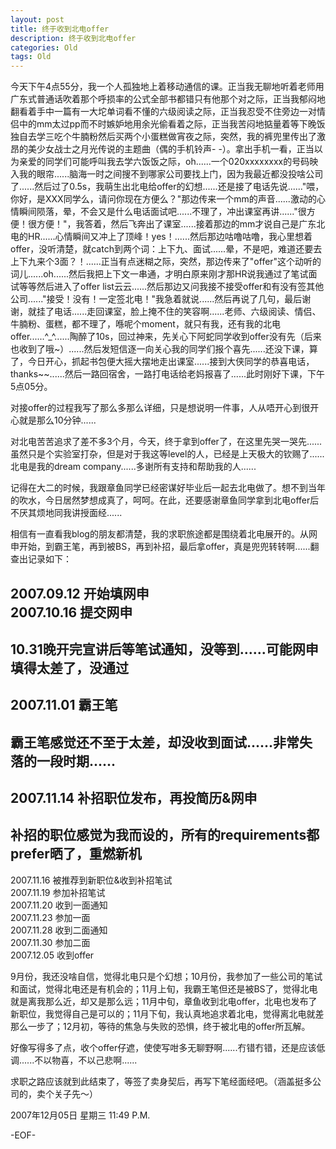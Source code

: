 ```yaml
---
layout: post
title: 终于收到北电offer
description: 终于收到北电offer
categories: Old
tags: Old
---
```

今天下午4点55分，我一个人孤独地上着移动通信的课。正当我无聊地听着老师用广东式普通话吹着那个呼损率的公式全部书都错只有他那个对之际，正当我郁闷地翻看着手中一篇有一大坨单词看不懂的六级阅读之际，正当我忍受不住旁边一对情侣中的mm太过pp而不时嫉妒地用余光偷看着之际，正当我苦闷地掂量着等下晚饭独自去学三吃个牛腩粉然后买两个小蛋糕做宵夜之际，突然，我的裤兜里传出了激昂的美少女战士之月光传说的主题曲（偶的手机铃声- -）。拿出手机一看，正当以为亲爱的同学们可能呼叫我去学六饭饭之际，oh......一个020xxxxxxxx的号码映入我的眼帘......脑海一时之间搜不到哪家公司要找上门，因为我最近都没投啥公司了......然后过了0.5s，我萌生出北电给offer的幻想......还是接了电话先说......"喂，你好，是XXX同学么，请问你现在方便么？"那边传来一个mm的声音......激动的心情瞬间陨落，晕，不会又是什么电话面试吧......不理了，冲出课室再讲......"很方便！很方便！"，我答着，然后飞奔出了课室......接着那边的mm才说自己是广东北电的HR......心情瞬间又冲上了顶峰！yes！......然后那边咕噜咕噜，我心里想着offer，没听清楚，就catch到两个词：上下九、面试......晕，不是吧，难道还要去上下九来个3面？！......正当有点迷糊之际，突然，那边传来了"offer"这个动听的词儿......oh......然后我把上下文一串通，才明白原来刚才那HR说我通过了笔试面试等等然后进入了offer list云云......然后那边又问我接不接受offer和有没有签其他公司......"接受！没有！一定签北电！"我急着就说......然后再说了几句，最后谢谢，就挂了电话......走回课室，脸上掩不住的笑容啊......老师、六级阅读、情侣、牛腩粉、蛋糕，都不理了，喺呢个moment，就只有我，还有我的北电offer......^\_^......陶醉了10s，回过神来，先关心下阿蛇同学收到offer没有先（后来也收到了哦~）......然后发短信逐一向关心我的同学们报个喜先......还没下课，算了，今日开心，抓起书包便大摇大摆地走出课室......接到大侠同学的恭喜电话，thanks~~......然后一路回宿舍，一路打电话给老妈报喜了......此时刚好下课，下午5点05分。  
  
对接offer的过程我写了那么多那么详细，只是想说明一件事，人从唔开心到很开心就是那么10分钟......  
  
对北电苦苦追求了差不多3个月，今天，终于拿到offer了，在这里先哭一哭先......虽然只是个实验室打杂，但是对于我这等level的人，已经是上天极大的钦赐了......北电是我的dream company......多谢所有支持和帮助我的人......  
  
记得在大二的时候，我跟章鱼同学已经密谋好毕业后一起去北电做了。想不到当年的吹水，今日居然梦想成真了，呵呵。在此，还要感谢章鱼同学拿到北电offer后不厌其烦地同我讲授面经......  
  
相信有一直看我blog的朋友都清楚，我的求职旅途都是围绕着北电展开的。从网申开始，到霸王笔，再到被BS，再到补招，最后拿offer，真是兜兜转转啊......翻查出记录如下：  
  
2007.09.12      开始填网申  
2007.10.16      提交网申  
-------------------------------------------------------------------  
10.31晚开完宣讲后等笔试通知，没等到......可能网申填得太差了，没通过  
-------------------------------------------------------------------  
2007.11.01      霸王笔  
-------------------------------------------------------------------  
霸王笔感觉还不至于太差，却没收到面试......非常失落的一段时期......  
-------------------------------------------------------------------  
2007.11.14      补招职位发布，再投简历&网申  
-------------------------------------------------------------------  
补招的职位感觉为我而设的，所有的requirements都prefer晒了，重燃新机  
-------------------------------------------------------------------  
2007.11.16      被推荐到新职位&收到补招笔试  
2007.11.19      参加补招笔试  
2007.11.20      收到一面通知  
2007.11.23      参加一面  
2007.11.28      收到二面通知  
2007.11.30      参加二面  
2007.12.05      收到offer  
  
9月份，我还没啥自信，觉得北电只是个幻想；10月份，我参加了一些公司的笔试和面试，觉得北电还是有机会的；11月上旬，我霸王笔但还是被BS了，觉得北电就是离我那么近，却又是那么远；11月中旬，章鱼收到北电offer，北电也发布了新职位，我觉得自己是可以的；11月下旬，我认真地追求着北电，觉得离北电就差那么一步了；12月初，等待的焦急与失败的恐惧，终于被北电的offer所瓦解。  
  
好像写得多了点，收个offer仔遮，使使写咁多无聊野啊......冇错冇错，还是应该低调......不以物喜，不以己悲啊......  
  
求职之路应该就到此结束了，等签了卖身契后，再写下笔经面经吧。（涵盖挺多公司的，卖个关子先～）

2007年12月05日 星期三  11:49 P.M.

-EOF-